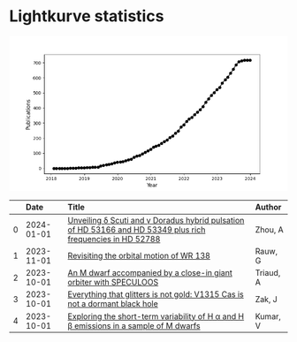 
<h1>Lightkurve statistics</h1>
  
![publications](lightkurve-publications.png)  
  
|    | Date       | Title                                                                                                                                                                         | Author    |
|---:|:-----------|:------------------------------------------------------------------------------------------------------------------------------------------------------------------------------|:----------|
|  0 | 2024-01-01 | [Unveiling δ Scuti and γ Doradus hybrid pulsation of HD 53166 and HD 53349 plus rich frequencies in HD 52788](https://ui.adsabs.harvard.edu/abs/2024NewA..10502081Z/abstract) | Zhou, A   |
|  1 | 2023-11-01 | [Revisiting the orbital motion of WR 138](https://ui.adsabs.harvard.edu/abs/2023NewA..10402062R/abstract)                                                                     | Rauw, G   |
|  2 | 2023-10-01 | [An M dwarf accompanied by a close-in giant orbiter with SPECULOOS](https://ui.adsabs.harvard.edu/abs/2023MNRAS.525L..98T/abstract)                                           | Triaud, A |
|  3 | 2023-10-01 | [Everything that glitters is not gold: V1315 Cas is not a dormant black hole](https://ui.adsabs.harvard.edu/abs/2023MNRAS.524.5749Z/abstract)                                 | Zak, J    |
|  4 | 2023-10-01 | [Exploring the short-term variability of H α and H β emissions in a sample of M dwarfs](https://ui.adsabs.harvard.edu/abs/2023MNRAS.524.6085K/abstract)                       | Kumar, V  |
